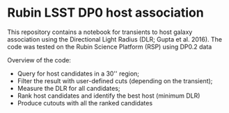 # Rubin LSST DP0 host association

This repository contains a notebook for transients to host galaxy association using the Directional Light Radius (DLR; Gupta et al. 2016).
The code was tested on the Rubin Science Platform (RSP) using DP0.2 data

Overview of the code:
- Query for host candidates in a 30'' region;
- Filter the result with user-defined cuts (depending on the transient);
- Measure the DLR for all candidates;
- Rank host candidates and identify the best host (minimum DLR)
- Produce cutouts with all the ranked candidates
